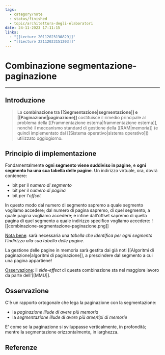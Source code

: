 ```yaml
---
tags:
  - category/note
  - status/finished
  - topic/architettura-degli-elaboratori
date: 24-11-2023 17:11:15
links:
  - "[[Lecture 20112023130829]]"
  - "[[Lecture 22112023151203]]"
---
```

# Combinazione segmentazione-paginazione
---
## Introduzione
> La **combinazione tra [[Segmentazione|segmentazione]] e [[Paginazione|paginazione]]** costituisce il rimedio principale al problema della [[Frammentazione esterna|frammentazione esterna]], nonché il meccanismo standard di gestione della [[RAM|memoria]] (e quindi implementato dal [[Sistema operativo|sistema operativo]]) utilizzato oggiogiorno.

## Principio di implementazione
Fondamentalmente **ogni segmento viene suddiviso in pagine**, e **ogni segmento ha una sua tabella delle pagine**. Un indirizzo virtuale, ora, dovrà contenere:
- bit per il _numero di segmento_
- bit per il _numero di pagina_
- bit per l'_offset_

In questo modo dal numero di segmento sapremo a quale segmento vogliamo accedere; dal numero di pagina sapremo, di quel segmento, a quale pagina vogliamo accedere; e infine dall'offset sapremo di quella pagina di quel segmento a quale indirizzo specifico vogliamo accedere:
![[combinazione-segmentazione-paginazione.png]]

<u>Nota bene</u>: sarà necessaria una _tabella che identifica per ogni segmento l'indirizzo alla sua tabella delle pagine_.

La gestione delle pagine in memoria sarà gestita dai già noti [[Algoritmi di paginazione|algoritmi di paginazione]], a prescindere dal segmento a cui una pagina appartiene!

<u>Osservazione</u>: il _side-effect_ di questa combinazione sta nel maggiore lavoro da parte dell'[[MMU]].

## Osservazione
C'è un rapporto ortogonale che lega la paginazione con la segmentazione:
- la _paginazione illude di avere più memoria_
- la _segmentazione illude di avere più aree/tipi di memorie_

E' come se la paginazione si sviluppasse verticalmente, in profondità; mentre la segmentazione orizzontalmente, in larghezza.

## Referenze